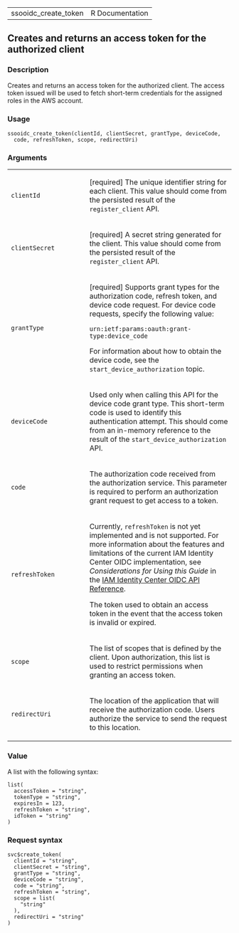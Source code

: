 <table style="width: 100%;">
<tbody>
<tr class="odd">
<td>ssooidc_create_token</td>
<td style="text-align: right;">R Documentation</td>
</tr>
</tbody>
</table>

## Creates and returns an access token for the authorized client

### Description

Creates and returns an access token for the authorized client. The
access token issued will be used to fetch short-term credentials for the
assigned roles in the AWS account.

### Usage

    ssooidc_create_token(clientId, clientSecret, grantType, deviceCode,
      code, refreshToken, scope, redirectUri)

### Arguments

<table>
<colgroup>
<col style="width: 35%" />
<col style="width: 65%" />
</colgroup>
<tbody>
<tr class="odd">
<td><code id="ssooidc_create_token_:_clientId">clientId</code></td>
<td><p>[required] The unique identifier string for each client. This
value should come from the persisted result of the
<code>register_client</code> API.</p></td>
</tr>
<tr class="even">
<td><code
id="ssooidc_create_token_:_clientSecret">clientSecret</code></td>
<td><p>[required] A secret string generated for the client. This value
should come from the persisted result of the
<code>register_client</code> API.</p></td>
</tr>
<tr class="odd">
<td><code id="ssooidc_create_token_:_grantType">grantType</code></td>
<td><p>[required] Supports grant types for the authorization code,
refresh token, and device code request. For device code requests,
specify the following value:</p>
<p><code>urn:ietf:params:oauth:grant-type:device_code </code></p>
<p>For information about how to obtain the device code, see the
<code>start_device_authorization</code> topic.</p></td>
</tr>
<tr class="even">
<td><code id="ssooidc_create_token_:_deviceCode">deviceCode</code></td>
<td><p>Used only when calling this API for the device code grant type.
This short-term code is used to identify this authentication attempt.
This should come from an in-memory reference to the result of the
<code>start_device_authorization</code> API.</p></td>
</tr>
<tr class="odd">
<td><code id="ssooidc_create_token_:_code">code</code></td>
<td><p>The authorization code received from the authorization service.
This parameter is required to perform an authorization grant request to
get access to a token.</p></td>
</tr>
<tr class="even">
<td><code
id="ssooidc_create_token_:_refreshToken">refreshToken</code></td>
<td><p>Currently, <code>refreshToken</code> is not yet implemented and
is not supported. For more information about the features and
limitations of the current IAM Identity Center OIDC implementation, see
<em>Considerations for Using this Guide</em> in the <a
href="https://docs.aws.amazon.com/singlesignon/latest/OIDCAPIReference/Welcome.html">IAM
Identity Center OIDC API Reference</a>.</p>
<p>The token used to obtain an access token in the event that the access
token is invalid or expired.</p></td>
</tr>
<tr class="odd">
<td><code id="ssooidc_create_token_:_scope">scope</code></td>
<td><p>The list of scopes that is defined by the client. Upon
authorization, this list is used to restrict permissions when granting
an access token.</p></td>
</tr>
<tr class="even">
<td><code
id="ssooidc_create_token_:_redirectUri">redirectUri</code></td>
<td><p>The location of the application that will receive the
authorization code. Users authorize the service to send the request to
this location.</p></td>
</tr>
</tbody>
</table>

### Value

A list with the following syntax:

    list(
      accessToken = "string",
      tokenType = "string",
      expiresIn = 123,
      refreshToken = "string",
      idToken = "string"
    )

### Request syntax

    svc$create_token(
      clientId = "string",
      clientSecret = "string",
      grantType = "string",
      deviceCode = "string",
      code = "string",
      refreshToken = "string",
      scope = list(
        "string"
      ),
      redirectUri = "string"
    )
